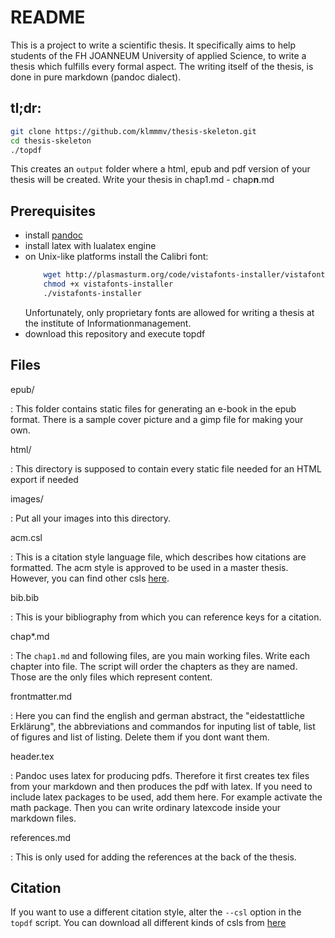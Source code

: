 README
================================================================================

This is a project to write a scientific thesis. It specifically aims to help 
students of the FH JOANNEUM University of applied Science, to write a thesis 
which fulfills every formal aspect. 
The writing itself of the thesis, is done in pure markdown (pandoc dialect).

tl;dr:
--------------------------------------------------------------------------------

~~~bash
git clone https://github.com/klmmmv/thesis-skeleton.git
cd thesis-skeleton
./topdf
~~~

This creates an `output` folder where a html, epub and pdf version of your thesis will be created.
Write your thesis in chap1.md - chap**n**.md 

Prerequisites
--------------------------------------------------------------------------------

- install [pandoc](http://pandoc.org)
- install latex with lualatex engine
- on Unix-like platforms install the Calibri font: 
    ~~~bash
        wget http://plasmasturm.org/code/vistafonts-installer/vistafonts-installer
        chmod +x vistafonts-installer
        ./vistafonts-installer
    ~~~
    Unfortunately, only proprietary fonts are allowed for writing a thesis at the institute of Informationmanagement.
- download this repository and execute topdf

Files
--------------------------------------------------------------------------------

epub/

:   This folder contains static files for generating an e-book in the epub format.
    There is a sample cover picture and a gimp file for making your own.

html/

:   This directory is supposed to contain every static file needed for an HTML 
    export if needed

images/

:   Put all your images into this directory.

acm.csl

:   This is a citation style language file, which describes how citations are 
    formatted. The acm style is approved to be used in a master thesis. However, you can find other csls [here](http://citationstyles.org/styles).

bib.bib

:   This is your bibliography from which you can reference keys for a citation.

chap*.md

:   The `chap1.md` and following files, are you main working files. Write each 
    chapter into file. The script will order the chapters as they are named.
    Those are the only files which represent content.

frontmatter.md

:   Here you can find the english and german abstract, the "eidestattliche 
    Erklärung", the abbreviations and commandos for inputing list of table, list of figures and list of listing. Delete them if you dont want them.

header.tex

:   Pandoc uses latex for producing pdfs. Therefore it first creates tex files  
    from your markdown and then produces the pdf with latex. If you need to include latex packages to be used, add them here. For example activate the math package. Then you can write ordinary latexcode inside your markdown files.

references.md

:   This is only used for adding the references at the back of the thesis.
   

Citation
--------------------------------------------------------------------------------

If you want to use a different citation style, alter the `--csl` option in the
`topdf` script. You can download all different kinds of csls from
[here](https://github.com/citation-style-language/styles)
